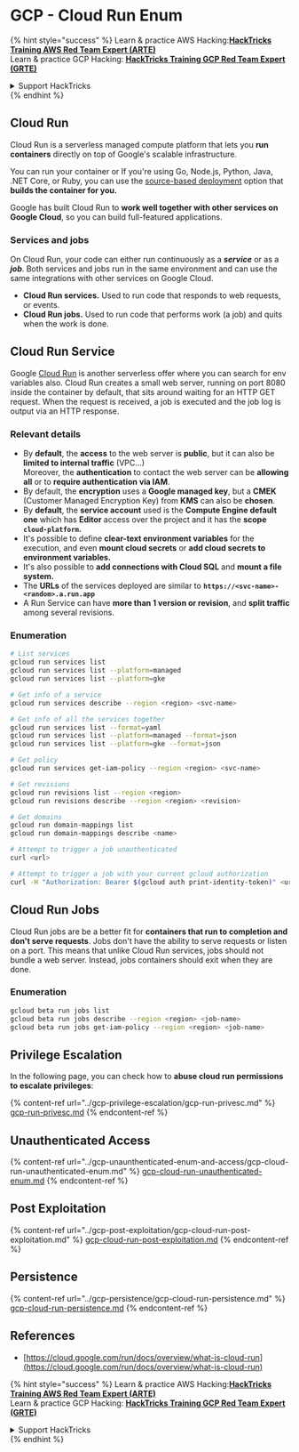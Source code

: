 # GCP - Cloud Run Enum

{% hint style="success" %}
Learn & practice AWS Hacking:<img src="../../../.gitbook/assets/image (1).png" alt="" data-size="line">[**HackTricks Training AWS Red Team Expert (ARTE)**](https://training.hacktricks.xyz/courses/arte)<img src="../../../.gitbook/assets/image (1).png" alt="" data-size="line">\
Learn & practice GCP Hacking: <img src="../../../.gitbook/assets/image (2).png" alt="" data-size="line">[**HackTricks Training GCP Red Team Expert (GRTE)**<img src="../../../.gitbook/assets/image (2).png" alt="" data-size="line">](https://training.hacktricks.xyz/courses/grte)

<details>

<summary>Support HackTricks</summary>

* Check the [**subscription plans**](https://github.com/sponsors/carlospolop)!
* **Join the** 💬 [**Discord group**](https://discord.gg/hRep4RUj7f) or the [**telegram group**](https://t.me/peass) or **follow** us on **Twitter** 🐦 [**@hacktricks\_live**](https://twitter.com/hacktricks\_live)**.**
* **Share hacking tricks by submitting PRs to the** [**HackTricks**](https://github.com/carlospolop/hacktricks) and [**HackTricks Cloud**](https://github.com/carlospolop/hacktricks-cloud) github repos.

</details>
{% endhint %}

## Cloud Run <a href="#reviewing-cloud-run-configurations" id="reviewing-cloud-run-configurations"></a>

Cloud Run is a serverless managed compute platform that lets you **run containers** directly on top of Google's scalable infrastructure.

You can run your container or If you're using Go, Node.js, Python, Java, .NET Core, or Ruby, you can use the [source-based deployment](https://cloud.google.com/run/docs/deploying-source-code) option that **builds the container for you.**

Google has built Cloud Run to **work well together with other services on Google Cloud**, so you can build full-featured applications.

### Services and jobs <a href="#services-and-jobs" id="services-and-jobs"></a>

On Cloud Run, your code can either run continuously as a _**service**_ or as a _**job**_. Both services and jobs run in the same environment and can use the same integrations with other services on Google Cloud.

* **Cloud Run services.** Used to run code that responds to web requests, or events.
* **Cloud Run jobs.** Used to run code that performs work (a job) and quits when the work is done.

## Cloud Run Service

Google [Cloud Run](https://cloud.google.com/run) is another serverless offer where you can search for env variables also. Cloud Run creates a small web server, running on port 8080 inside the container by default, that sits around waiting for an HTTP GET request. When the request is received, a job is executed and the job log is output via an HTTP response.

### Relevant details

* By **default**, the **access** to the web server is **public**, but it can also be **limited to internal traffic** (VPC...)\
  Moreover, the **authentication** to contact the web server can be **allowing all** or to **require authentication via IAM**.
* By default, the **encryption** uses a **Google managed key**, but a **CMEK** (Customer Managed Encryption Key) from **KMS** can also be **chosen**.
* By **default**, the **service account** used is the **Compute Engine default one** which has **Editor** access over the project and it has the **scope `cloud-platform`.**
* It's possible to define **clear-text environment variables** for the execution, and even **mount cloud secrets** or **add cloud secrets to environment variables.**
* It's also possible to **add connections with Cloud SQL** and **mount a file system.**
* The **URLs** of the services deployed are similar to **`https://<svc-name>-<random>.a.run.app`**
* A Run Service can have **more than 1 version or revision**, and **split traffic** among several revisions.

### Enumeration

```bash
# List services
gcloud run services list
gcloud run services list --platform=managed
gcloud run services list --platform=gke

# Get info of a service
gcloud run services describe --region <region> <svc-name>

# Get info of all the services together
gcloud run services list --format=yaml
gcloud run services list --platform=managed --format=json
gcloud run services list --platform=gke --format=json

# Get policy
gcloud run services get-iam-policy --region <region> <svc-name>

# Get revisions
gcloud run revisions list --region <region>
gcloud run revisions describe --region <region> <revision>

# Get domains
gcloud run domain-mappings list
gcloud run domain-mappings describe <name>

# Attempt to trigger a job unauthenticated
curl <url>

# Attempt to trigger a job with your current gcloud authorization
curl -H "Authorization: Bearer $(gcloud auth print-identity-token)" <url>
```

## Cloud Run Jobs

Cloud Run jobs are be a better fit for **containers that run to completion and don't serve requests**. Jobs don't have the ability to serve requests or listen on a port. This means that unlike Cloud Run services, jobs should not bundle a web server. Instead, jobs containers should exit when they are done.

### Enumeration

```bash
gcloud beta run jobs list
gcloud beta run jobs describe --region <region> <job-name>
gcloud beta run jobs get-iam-policy --region <region> <job-name>
```

## Privilege Escalation

In the following page, you can check how to **abuse cloud run permissions to escalate privileges**:

{% content-ref url="../gcp-privilege-escalation/gcp-run-privesc.md" %}
[gcp-run-privesc.md](../gcp-privilege-escalation/gcp-run-privesc.md)
{% endcontent-ref %}

## Unauthenticated Access

{% content-ref url="../gcp-unaunthenticated-enum-and-access/gcp-cloud-run-unauthenticated-enum.md" %}
[gcp-cloud-run-unauthenticated-enum.md](../gcp-unaunthenticated-enum-and-access/gcp-cloud-run-unauthenticated-enum.md)
{% endcontent-ref %}

## Post Exploitation

{% content-ref url="../gcp-post-exploitation/gcp-cloud-run-post-exploitation.md" %}
[gcp-cloud-run-post-exploitation.md](../gcp-post-exploitation/gcp-cloud-run-post-exploitation.md)
{% endcontent-ref %}

## Persistence

{% content-ref url="../gcp-persistence/gcp-cloud-run-persistence.md" %}
[gcp-cloud-run-persistence.md](../gcp-persistence/gcp-cloud-run-persistence.md)
{% endcontent-ref %}

## References

* [https://cloud.google.com/run/docs/overview/what-is-cloud-run](https://cloud.google.com/run/docs/overview/what-is-cloud-run)

{% hint style="success" %}
Learn & practice AWS Hacking:<img src="../../../.gitbook/assets/image (1).png" alt="" data-size="line">[**HackTricks Training AWS Red Team Expert (ARTE)**](https://training.hacktricks.xyz/courses/arte)<img src="../../../.gitbook/assets/image (1).png" alt="" data-size="line">\
Learn & practice GCP Hacking: <img src="../../../.gitbook/assets/image (2).png" alt="" data-size="line">[**HackTricks Training GCP Red Team Expert (GRTE)**<img src="../../../.gitbook/assets/image (2).png" alt="" data-size="line">](https://training.hacktricks.xyz/courses/grte)

<details>

<summary>Support HackTricks</summary>

* Check the [**subscription plans**](https://github.com/sponsors/carlospolop)!
* **Join the** 💬 [**Discord group**](https://discord.gg/hRep4RUj7f) or the [**telegram group**](https://t.me/peass) or **follow** us on **Twitter** 🐦 [**@hacktricks\_live**](https://twitter.com/hacktricks\_live)**.**
* **Share hacking tricks by submitting PRs to the** [**HackTricks**](https://github.com/carlospolop/hacktricks) and [**HackTricks Cloud**](https://github.com/carlospolop/hacktricks-cloud) github repos.

</details>
{% endhint %}
